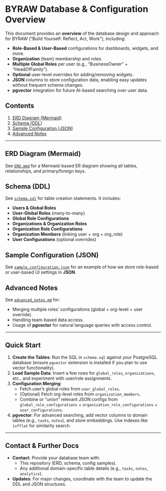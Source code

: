 # BYRAW Database & Configuration Overview

This document provides an **overview** of the database design and approach for BYRAW (“Build Yourself: Reflect, Act, Work”), including:

- **Role-Based & User-Based** configurations for dashboards, widgets, and more.
- **Organization** (team) membership and roles.
- **Multiple Global Roles** per user (e.g., “BusinessOwner” + “HeadOfFamily”).
- **Optional** user-level overrides for adding/removing widgets.
- **JSON** columns to store configuration data, enabling easy updates without frequent schema changes.
- **pgvector** integration for future AI-based searching over user data.

## Contents

1. [ERD Diagram (Mermaid)](#erd-diagram-mermaid)
2. [Schema (DDL)](#schema-ddl)
3. [Sample Configuration (JSON)](#sample-configuration-json)
4. [Advanced Notes](#advanced-notes)

---

## ERD Diagram (Mermaid)

See [`ERD.mmd`](./ERD.mmd) for a Mermaid-based ER diagram showing all tables, relationships, and primary/foreign keys.

## Schema (DDL)

See [`schema.sql`](./schema.sql) for table creation statements. It includes:

- **Users & Global Roles**
- **User-Global Roles** (many-to-many)
- **Global Role Configurations**
- **Organizations & Organization Roles**
- **Organization Role Configurations**
- **Organization Members** (linking user + org + org_role)
- **User Configurations** (optional overrides)

## Sample Configuration (JSON)

See [`sample_configuration.json`](./sample_configuration.json) for an example of how we store role-based or user-based UI settings in **JSON**.

## Advanced Notes

See [`advanced_notes.md`](./advanced_notes.md) for:

- Merging multiple roles’ configurations (global + org-level + user override).
- Handling team-based data access.
- Usage of **pgvector** for natural language queries with access control.

---

## Quick Start

1. **Create the Tables**: Run the SQL in `schema.sql` against your PostgreSQL database (ensure `pgvector` extension is installed if you plan to use vector functionality).
2. **Load Sample Data**: Insert a few rows for `global_roles`, `organizations`, etc., and experiment with user/role assignments.
3. **Configuration Merging**:
   - Fetch user’s global roles from `user_global_roles`.
   - (Optional) Fetch org-level roles from `organization_members`.
   - Combine or “union” relevant JSON configs from `global_role_configurations` + `organization_role_configurations` + `user_configurations`.
4. **pgvector**: For advanced searching, add vector columns to domain tables (e.g., `tasks`, `notes`), and store embeddings. Use indexes like `ivfflat` for similarity search.

---

## Contact & Further Docs

- **Contact**: Provide your database team with:
  - This repository (ERD, schema, config samples).
  - Any additional domain-specific table details (e.g., `tasks`, `notes`, `analytics`).
- **Updates**: For major changes, coordinate with the team to update the DDL and JSON structures.
